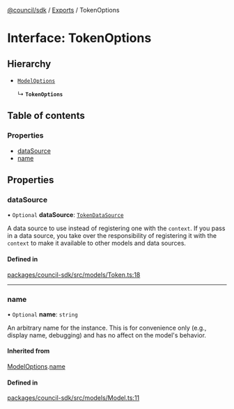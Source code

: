 [@council/sdk](../README.md) / [Exports](../modules.md) / TokenOptions

# Interface: TokenOptions

## Hierarchy

- [`ModelOptions`](ModelOptions.md)

  ↳ **`TokenOptions`**

## Table of contents

### Properties

- [dataSource](TokenOptions.md#datasource)
- [name](TokenOptions.md#name)

## Properties

### dataSource

• `Optional` **dataSource**: [`TokenDataSource`](TokenDataSource.md)

A data source to use instead of registering one with the `context`. If you
pass in a data source, you take over the responsibility of registering it
with the `context` to make it available to other models and data sources.

#### Defined in

[packages/council-sdk/src/models/Token.ts:18](https://github.com/element-fi/council-monorepo/blob/1bac428/packages/council-sdk/src/models/Token.ts#L18)

___

### name

• `Optional` **name**: `string`

An arbitrary name for the instance. This is for convenience only (e.g.,
display name, debugging) and has no affect on the model's behavior.

#### Inherited from

[ModelOptions](ModelOptions.md).[name](ModelOptions.md#name)

#### Defined in

[packages/council-sdk/src/models/Model.ts:11](https://github.com/element-fi/council-monorepo/blob/1bac428/packages/council-sdk/src/models/Model.ts#L11)
